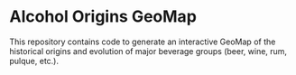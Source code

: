 # Alcohol Origins GeoMap
This repository contains code to generate an interactive GeoMap of the historical origins and evolution of major beverage groups (beer, wine, rum, pulque, etc.).